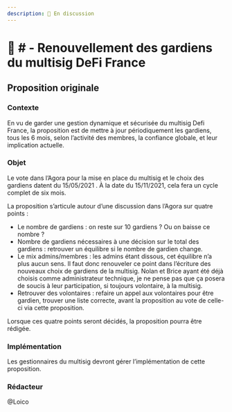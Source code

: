 ```yaml
---
description: 💬 En discussion
---
```


# 💬 # - Renouvellement des gardiens du multisig DeFi France

## Proposition originale

### Contexte

En vu de garder une gestion dynamique et sécurisée du multisig Defi France, la proposition est de mettre à jour périodiquement les gardiens, tous les 6 mois, selon l’activité des membres, la confiance globale, et leur implication actuelle.

### Objet

Le vote dans l’Agora pour la mise en place du multisig et le choix des gardiens datent du 15/05/2021 . À la date du 15/11/2021, cela fera un cycle complet de six mois.

La proposition s’articule autour d’une discussion dans l’Agora sur quatre points :

* Le nombre de gardiens : on reste sur 10 gardiens ? Ou on baisse ce nombre ?
* Nombre de gardiens nécessaires à une décision sur le total des gardiens : retrouver un équilibre si le nombre de gardien change.
* Le mix admins/membres : les admins étant dissous, cet équilibre n’a plus aucun sens. Il faut donc renouveler ce point dans l’écriture des nouveaux choix de gardiens de la multisig. Nolan et Brice ayant été déjà choisis comme administrateur technique, je ne pense pas que ça posera de soucis à leur participation, si toujours volontaire, à la multisig.
* Retrouver des volontaires : refaire un appel aux volontaires pour être gardien, trouver une liste correcte, avant la proposition au vote de celle-ci via cette proposition.

Lorsque ces quatre points seront décidés, la proposition pourra être rédigée.

### Implémentation

Les gestionnaires du multisig devront gérer l’implémentation de cette proposition.

### Rédacteur

@Loico
